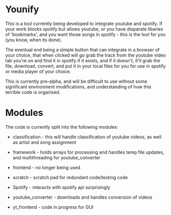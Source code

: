 Younify
===========

This is a tool currently being developed to integrate youtube and spotify. If your work blocks spotify but allows youtube, or you have disparate libaries of 'bookmarks', and you want those songs in spotify - this is the tool for you (you know, when its done).

The eventual end being a simple button that can integrate in a browser of your choice, that when clicked will go grab the track from the youtube video tab you're on and find it in spotify if it exists, and if it doesn't, it'll grab the file, download, convert, and put it in your local files for you for use in spotify or media player of your choice.

This is currently pre-alpha, and will be difficult to use without some significant environment modifications, and understanding of how this terrible code is organised.

Modules
=========

The code is currently split into the following modules:

* classification - this will handle classification of youtube videos, as well as artist and song assignment

* framework - holds arrays for processing and handles temp file updates, and multithreading for youtube_converter

* frontend - no longer being used

* scratch - scratch pad for redundant code/testing code

* Spotify - interacts with spotify api surprisingly

* youtube_converter - downloads and handles conversion of videos

* yt_frontend - code in progress for GUI
